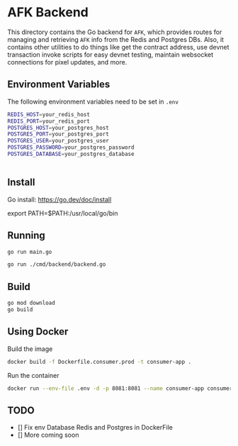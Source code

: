 # AFK Backend

This directory contains the Go backend for `AFK`, which provides routes for managing and retrieving `AFK` info from the Redis and Postgres DBs. Also, it contains other utilities to do things like get the contract address, use devnet transaction invoke scripts for easy devnet testing, maintain websocket connections for pixel updates, and more.

## Environment Variables

The following environment variables need to be set in `.env`

```sh
REDIS_HOST=your_redis_host
REDIS_PORT=your_redis_port
POSTGRES_HOST=your_postgres_host
POSTGRES_PORT=your_postgres_port
POSTGRES_USER=your_postgres_user
POSTGRES_PASSWORD=your_postgres_password
POSTGRES_DATABASE=your_postgres_database



```

## Install

Go install: https://go.dev/doc/install

export PATH=$PATH:/usr/local/go/bin

## Running

```sh
go run main.go

go run ./cmd/backend/backend.go

```

## Build

```sh
go mod download
go build
```

## Using Docker

Build the image

```sh
docker build -f Dockerfile.consumer.prod -t consumer-app .
```

Run the container

```sh
docker run --env-file .env -d -p 8081:8081 --name consumer-app consumer-app
```

## TODO

- [] Fix env Database Redis and Postgres in DockerFile
- [] More coming soon
